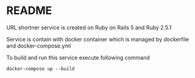 # README

URL shortner service is created on Ruby on Rails 5 and Ruby 2.5.1

Service is  contain with docker container which is  managed by dockerfile and docker-compose.yml

To build and run this service execute following command

`docker-compose up --build`
